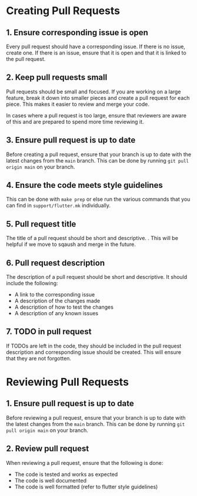 # Creating Pull Requests

## 1. Ensure corresponding issue is open

Every pull request should have a corresponding issue. If there is no
issue, create one. If there is an issue, ensure that it is open and
that it is linked to the pull request.

## 2. Keep pull requests small

Pull requests should be small and focused. If you are working on a
large feature, break it down into smaller pieces and create a pull
request for each piece. This makes it easier to review and merge your
code.

In cases where a pull request is too large, ensure that reviewers are
aware of this and are prepared to spend more time reviewing it.

## 3. Ensure pull request is up to date

Before creating a pull request, ensure that your branch is up to date
with the latest changes from the `main` branch. This can be done by
running `git pull origin main` on your branch.

## 4. Ensure the code meets style guidelines

This can be done with `make prep` or else run the various commands
that you can find in `support/flutter.mk` individually.

## 5. Pull request title

The title of a pull request should be short and descriptive. .  This
will be helpful if we move to sqaush and merge in the future.

## 6. Pull request description

The description of a pull request should be short and descriptive. It
should include the following:
- A link to the corresponding issue
- A description of the changes made
- A description of how to test the changes
- A description of any known issues

## 7. TODO in pull request

If TODOs are left in the code, they should be included in the pull
request description and corresponding issue should be created. This
will ensure that they are not forgotten.

# Reviewing Pull Requests

## 1. Ensure pull request is up to date

Before reviewing a pull request, ensure that your branch is up to date
with the latest changes from the `main` branch. This can be done by
running `git pull origin main` on your branch.

## 2. Review pull request

When reviewing a pull request, ensure that the following is done:
- The code is tested and works as expected
- The code is well documented
- The code is well formatted (refer to flutter style guidelines)


